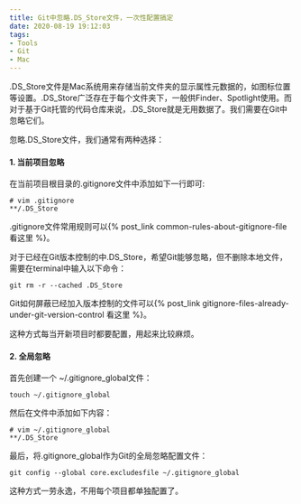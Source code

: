 ```yaml
---
title: Git中忽略.DS_Store文件，一次性配置搞定
date: 2020-08-19 19:12:03
tags:
- Tools
- Git
- Mac
---
```


.DS_Store文件是Mac系统用来存储当前文件夹的显示属性元数据的，如图标位置等设置。.DS_Store广泛存在于每个文件夹下，一般供Finder、Spotlight使用。而对于基于Git托管的代码仓库来说，.DS_Store就是无用数据了。我们需要在Git中忽略它们。

忽略.DS_Store文件，我们通常有两种选择：

#### 1. 当前项目忽略
在当前项目根目录的.gitignore文件中添加如下一行即可:
```shell
# vim .gitignore
**/.DS_Store
```
.gitignore文件常用规则可以{% post_link common-rules-about-gitignore-file 看这里 %}。

对于已经在Git版本控制的中.DS_Store，希望Git能够忽略，但不删除本地文件，需要在terminal中输入以下命令：

```shell
git rm -r --cached .DS_Store
```
Git如何屏蔽已经加入版本控制的文件可以{% post_link gitignore-files-already-under-git-version-control 看这里 %}。

这种方式每当开新项目时都要配置，用起来比较麻烦。

#### 2. 全局忽略
首先创建一个 ~/.gitignore_global文件：
```shell
touch ~/.gitignore_global
```
然后在文件中添加如下内容：
```shell
# vim ~/.gitignore_global
**/.DS_Store
```
最后，将.gitignore_global作为Git的全局忽略配置文件：
```shell
git config --global core.excludesfile ~/.gitignore_global
```
这种方式一劳永逸，不用每个项目都单独配置了。
